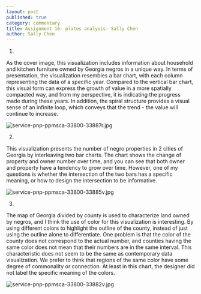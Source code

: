 ```yaml
---
layout: post
published: true
category: commentary
title: Assignment 16- plates analysis- Sally Chen
author: Sally Chen
---
```

1) 
As the cover image, this visualization includes information about household and kitchen furniture owned by Georgia negros in a unique way. In terms of presentation, the visualization resembles a bar chart, with each column representing the data of a specific year. Compared to the vertical bar chart, this visual form can express the growth of value in a more spatially compacted way, and from my perspective, it is indicating the progress made during these years. In addition, the spiral structure provides a visual sense of an infinite loop, which conveys that the trend - the value will continue to increase.

![service-pnp-ppmsca-33800-33887r.jpg]({{site.baseurl}}/assets/service-pnp-ppmsca-33800-33887r.jpg)

2)
This visualization presents the number of negro properties in 2 cities of Georgia by interleaving two bar charts. The chart shows the change of property and owner number over time, and you can see that both owner and property have a tendency to grow over time. However, one of my questions is whether the intersection of the two bars has a specific meaning, or how to design the intersection to be informative.

![service-pnp-ppmsca-33800-33885v.jpg]({{site.baseurl}}/assets/service-pnp-ppmsca-33800-33885v.jpg)


3)
The map of Georgia divided by county is used to characterize land owned by negros, and I think the use of color for this visualization is interesting. By using different colors to highlight the outline of the county, instead of just using the outline alone to differentiate. One problem is that the color of the county does not correspond to the actual number, and counties having the same color does not mean that their numbers are in the same interval. This characteristic does not seem to be the same as contemporary data visualization. We prefer to think that regions of the same color have some degree of commonality or connection. At least in this chart, the designer did not label the specific meaning of the colors.

![service-pnp-ppmsca-33800-33882v.jpg]({{site.baseurl}}/assets/service-pnp-ppmsca-33800-33882v.jpg)

